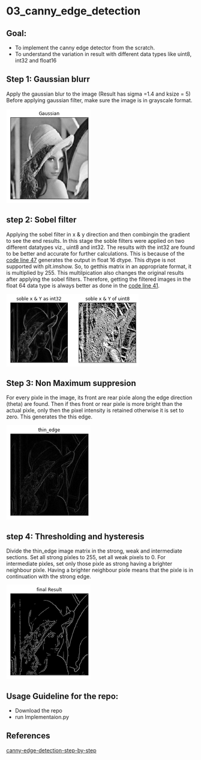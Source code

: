 # 03_canny_edge_detection
 ## Goal:
 - To implement the canny edge detector from the scratch. 
 - To understand the variation in result with different data types like uint8, int32 and float16
 
 ## Step 1: Gaussian blurr
 Apply the gaussian blur to the image (Result has sigma =1.4 and ksize = 5)
 Before applying gaussian filter, make sure the image is in grayscale format.
 
 ![](results/gaussian_smoothing.png)
 
 ## step 2: Sobel filter
 Applying the sobel filter in x & y direction and then combingin the gradient to see the end results. In this stage the soble filters were applied on two different datatypes viz., uint8 and int32. The results with the int32 are found to be better and accurate for further calculations. This is because of the [code line 47](cannyDetector_class.py) generates the output in float 16 dtype. This dtype is not supported with plt.imshow. So, to getthis matrix in an appropriate format, it is multiplied by 255. This multilpication also changes the original results after applying the sobel filters. Therefore, getting the filtered images in the float 64 data type is always better as done in the [code line 41](cannyDetector_class.py).
 
 ![](results/compare_dtypes.png)
 
 ## Step 3: Non Maximum suppresion
 For every pixle in the image, its front are rear pixle along the edge direction (theta) are found. Then if thes front or rear pixle is more bright than the actual pixle, only then the pixel intensity is retained otherwise it is set to zero. This generates the this edge.
 
 ![](results/thin_edge.png)
 
 ## step 4: Thresholding and hysteresis

 Divide the thin_edge image matrix in the strong, weak and intermediate sections. Set all strong pixles to 255, set all weak pixels to 0.
 For intermediate pixles, set only those pixle as strong having a brighter neighbour pixle. Having a brighter neighbour pixle means that the pixle is in continuation with the strong edge.
 

  ![](results/final_result.png)
 
  ## Usage Guideline for the repo:
 - Download the repo
 - run Implementaion.py
 
 ## References
[canny-edge-detection-step-by-step](https://towardsdatascience.com/canny-edge-detection-step-by-step-in-python-computer-vision-b49c3a2d8123)
